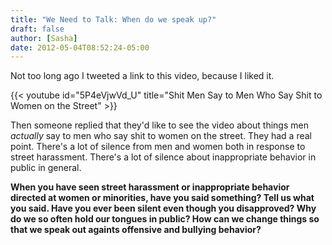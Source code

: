 ```yaml
---
title: "We Need to Talk: When do we speak up?"
draft: false
author: [Sasha]
date: 2012-05-04T08:52:24-05:00
---
```


Not too long ago I tweeted a link to this video, because I liked it.

{{< youtube id="5P4eVjwVd_U" title="Shit Men Say to Men Who Say Shit to Women on the Street" >}}

Then someone replied that they'd like to see the video about things men _actually_ say to men who say shit to women on the street. They had a real point. There's a lot of silence from men and women both in response to street harassment. There's a lot of silence about inappropriate behavior in public in general.

__When you have seen street harassment or inappropriate behavior directed at women or minorities, have you said something? Tell us what you said. Have you ever been silent even though you disapproved? Why do we so often hold our tongues in public? How can we change things so that we speak out againts offensive and bullying behavior?__
